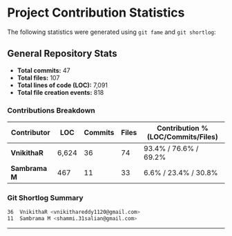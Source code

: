 # Project Contribution Statistics

The following statistics were generated using `git fame` and `git shortlog`:

## General Repository Stats

* **Total commits:** 47
* **Total files:** 107
* **Total lines of code (LOC):** 7,091
* **Total file creation events:** 818

### Contributions Breakdown

| Contributor    | LOC   | Commits | Files | Contribution % (LOC/Commits/Files) |
| -------------- | ----- | ------- | ----- | ---------------------------------- |
| **VnikithaR**  | 6,624 | 36      | 74    | 93.4% / 76.6% / 69.2%              |
| **Sambrama M** | 467   | 11      | 33    | 6.6% / 23.4% / 30.8%               |

### Git Shortlog Summary

```bash
36  VnikithaR <vnikithareddy1120@gmail.com>
11  Sambrama M <shammi.31salian@gmail.com>
```

---
